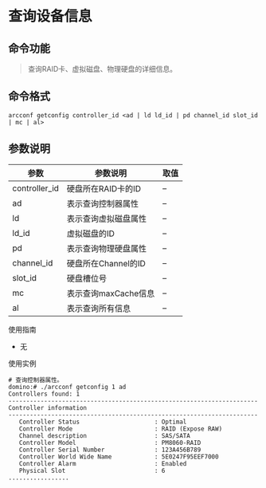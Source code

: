 # 查询设备信息

## 命令功能
>查询RAID卡、虚拟磁盘、物理硬盘的详细信息。

## 命令格式
`arcconf getconfig controller_id <ad | ld ld_id | pd channel_id slot_id | mc | al>`

## 参数说明
| 参数| 参数说明| 取值|
| ---- | ---- | ----|
| controller_id | 硬盘所在RAID卡的ID | –|
| ad | 表示查询控制器属性 | –|
| ld | 表示查询虚拟磁盘属性 | –|
| ld_id | 虚拟磁盘的ID | –|
| pd | 表示查询物理硬盘属性 | –|
| channel_id | 硬盘所在Channel的ID | –|
| slot_id | 硬盘槽位号 | –|
| mc | 表示查询maxCache信息 | –|
| al | 表示查询所有信息 | –|

使用指南
- 无

使用实例
~~~
# 查询控制器属性。
domino:# ./arcconf getconfig 1 ad
Controllers found: 1 
---------------------------------------------------------------------- 
Controller information 
---------------------------------------------------------------------- 
   Controller Status                     : Optimal 
   Controller Mode                       : RAID (Expose RAW) 
   Channel description                   : SAS/SATA 
   Controller Model                      : PM8060-RAID 
   Controller Serial Number              : 123A456B789 
   Controller World Wide Name            : 5E0247F95EEF7000 
   Controller Alarm                      : Enabled 
   Physical Slot                         : 6 
.................     
~~~
